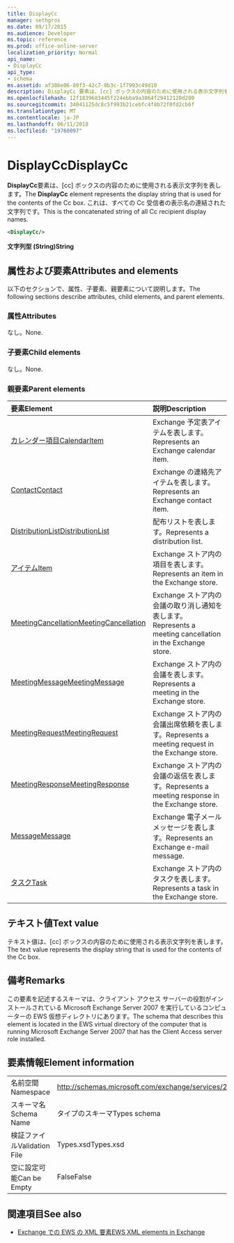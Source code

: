 ```yaml
---
title: DisplayCc
manager: sethgros
ms.date: 09/17/2015
ms.audience: Developer
ms.topic: reference
ms.prod: office-online-server
localization_priority: Normal
api_name:
- DisplayCc
api_type:
- schema
ms.assetid: af386e06-80f3-42c7-8b3c-1f7993c49d10
description: DisplayCc 要素は、[cc] ボックスの内容のために使用される表示文字列を表します。 これは、すべての Cc 受信者の表示名の連結された文字列です。
ms.openlocfilehash: 12f1839683445f224ebba9a3864f29412128d200
ms.sourcegitcommit: 34041125dc8c5f993b21cebfc4f8b72f0fd2cb6f
ms.translationtype: MT
ms.contentlocale: ja-JP
ms.lasthandoff: 06/11/2018
ms.locfileid: "19760097"
---
```

# <a name="displaycc"></a><span data-ttu-id="f5664-104">DisplayCc</span><span class="sxs-lookup"><span data-stu-id="f5664-104">DisplayCc</span></span>

<span data-ttu-id="f5664-105">**DisplayCc**要素は、[cc] ボックスの内容のために使用される表示文字列を表します。</span><span class="sxs-lookup"><span data-stu-id="f5664-105">The **DisplayCc** element represents the display string that is used for the contents of the Cc box.</span></span> <span data-ttu-id="f5664-106">これは、すべての Cc 受信者の表示名の連結された文字列です。</span><span class="sxs-lookup"><span data-stu-id="f5664-106">This is the concatenated string of all Cc recipient display names.</span></span> 
  
```xml
<DisplayCc/>
```

 <span data-ttu-id="f5664-107">**文字列型 (String)**</span><span class="sxs-lookup"><span data-stu-id="f5664-107">**String**</span></span>
## <a name="attributes-and-elements"></a><span data-ttu-id="f5664-108">属性および要素</span><span class="sxs-lookup"><span data-stu-id="f5664-108">Attributes and elements</span></span>

<span data-ttu-id="f5664-109">以下のセクションで、属性、子要素、親要素について説明します。</span><span class="sxs-lookup"><span data-stu-id="f5664-109">The following sections describe attributes, child elements, and parent elements.</span></span>
  
### <a name="attributes"></a><span data-ttu-id="f5664-110">属性</span><span class="sxs-lookup"><span data-stu-id="f5664-110">Attributes</span></span>

<span data-ttu-id="f5664-111">なし。</span><span class="sxs-lookup"><span data-stu-id="f5664-111">None.</span></span>
  
### <a name="child-elements"></a><span data-ttu-id="f5664-112">子要素</span><span class="sxs-lookup"><span data-stu-id="f5664-112">Child elements</span></span>

<span data-ttu-id="f5664-113">なし。</span><span class="sxs-lookup"><span data-stu-id="f5664-113">None.</span></span>
  
### <a name="parent-elements"></a><span data-ttu-id="f5664-114">親要素</span><span class="sxs-lookup"><span data-stu-id="f5664-114">Parent elements</span></span>

|<span data-ttu-id="f5664-115">**要素**</span><span class="sxs-lookup"><span data-stu-id="f5664-115">**Element**</span></span>|<span data-ttu-id="f5664-116">**説明**</span><span class="sxs-lookup"><span data-stu-id="f5664-116">**Description**</span></span>|
|:-----|:-----|
|[<span data-ttu-id="f5664-117">カレンダー項目</span><span class="sxs-lookup"><span data-stu-id="f5664-117">CalendarItem</span></span>](calendaritem.md) <br/> |<span data-ttu-id="f5664-118">Exchange 予定表アイテムを表します。</span><span class="sxs-lookup"><span data-stu-id="f5664-118">Represents an Exchange calendar item.</span></span>  <br/> |
|[<span data-ttu-id="f5664-119">Contact</span><span class="sxs-lookup"><span data-stu-id="f5664-119">Contact</span></span>](contact.md) <br/> |<span data-ttu-id="f5664-120">Exchange の連絡先アイテムを表します。</span><span class="sxs-lookup"><span data-stu-id="f5664-120">Represents an Exchange contact item.</span></span>  <br/> |
|[<span data-ttu-id="f5664-121">DistributionList</span><span class="sxs-lookup"><span data-stu-id="f5664-121">DistributionList</span></span>](distributionlist.md) <br/> |<span data-ttu-id="f5664-122">配布リストを表します。</span><span class="sxs-lookup"><span data-stu-id="f5664-122">Represents a distribution list.</span></span>  <br/> |
|[<span data-ttu-id="f5664-123">アイテム</span><span class="sxs-lookup"><span data-stu-id="f5664-123">Item</span></span>](item.md) <br/> |<span data-ttu-id="f5664-124">Exchange ストア内の項目を表します。</span><span class="sxs-lookup"><span data-stu-id="f5664-124">Represents an item in the Exchange store.</span></span>  <br/> |
|[<span data-ttu-id="f5664-125">MeetingCancellation</span><span class="sxs-lookup"><span data-stu-id="f5664-125">MeetingCancellation</span></span>](meetingcancellation.md) <br/> |<span data-ttu-id="f5664-126">Exchange ストア内の会議の取り消し通知を表します。</span><span class="sxs-lookup"><span data-stu-id="f5664-126">Represents a meeting cancellation in the Exchange store.</span></span>  <br/> |
|[<span data-ttu-id="f5664-127">MeetingMessage</span><span class="sxs-lookup"><span data-stu-id="f5664-127">MeetingMessage</span></span>](meetingmessage.md) <br/> |<span data-ttu-id="f5664-128">Exchange ストア内の会議を表します。</span><span class="sxs-lookup"><span data-stu-id="f5664-128">Represents a meeting in the Exchange store.</span></span>  <br/> |
|[<span data-ttu-id="f5664-129">MeetingRequest</span><span class="sxs-lookup"><span data-stu-id="f5664-129">MeetingRequest</span></span>](meetingrequest.md) <br/> |<span data-ttu-id="f5664-130">Exchange ストア内の会議出席依頼を表します。</span><span class="sxs-lookup"><span data-stu-id="f5664-130">Represents a meeting request in the Exchange store.</span></span>  <br/> |
|[<span data-ttu-id="f5664-131">MeetingResponse</span><span class="sxs-lookup"><span data-stu-id="f5664-131">MeetingResponse</span></span>](meetingresponse.md) <br/> |<span data-ttu-id="f5664-132">Exchange ストア内の会議の返信を表します。</span><span class="sxs-lookup"><span data-stu-id="f5664-132">Represents a meeting response in the Exchange store.</span></span>  <br/> |
|[<span data-ttu-id="f5664-133">Message</span><span class="sxs-lookup"><span data-stu-id="f5664-133">Message</span></span>](message-ex15websvcsotherref.md) <br/> |<span data-ttu-id="f5664-134">Exchange 電子メール メッセージを表します。</span><span class="sxs-lookup"><span data-stu-id="f5664-134">Represents an Exchange e-mail message.</span></span>  <br/> |
|[<span data-ttu-id="f5664-135">タスク</span><span class="sxs-lookup"><span data-stu-id="f5664-135">Task</span></span>](task.md) <br/> |<span data-ttu-id="f5664-136">Exchange ストア内のタスクを表します。</span><span class="sxs-lookup"><span data-stu-id="f5664-136">Represents a task in the Exchange store.</span></span>  <br/> |
   
## <a name="text-value"></a><span data-ttu-id="f5664-137">テキスト値</span><span class="sxs-lookup"><span data-stu-id="f5664-137">Text value</span></span>

<span data-ttu-id="f5664-138">テキスト値は、[cc] ボックスの内容のために使用される表示文字列を表します。</span><span class="sxs-lookup"><span data-stu-id="f5664-138">The text value represents the display string that is used for the contents of the Cc box.</span></span>
  
## <a name="remarks"></a><span data-ttu-id="f5664-139">備考</span><span class="sxs-lookup"><span data-stu-id="f5664-139">Remarks</span></span>

<span data-ttu-id="f5664-140">この要素を記述するスキーマは、クライアント アクセス サーバーの役割がインストールされている Microsoft Exchange Server 2007 を実行しているコンピューターの EWS 仮想ディレクトリにあります。</span><span class="sxs-lookup"><span data-stu-id="f5664-140">The schema that describes this element is located in the EWS virtual directory of the computer that is running Microsoft Exchange Server 2007 that has the Client Access server role installed.</span></span>
  
## <a name="element-information"></a><span data-ttu-id="f5664-141">要素情報</span><span class="sxs-lookup"><span data-stu-id="f5664-141">Element information</span></span>

|||
|:-----|:-----|
|<span data-ttu-id="f5664-142">名前空間</span><span class="sxs-lookup"><span data-stu-id="f5664-142">Namespace</span></span>  <br/> |http://schemas.microsoft.com/exchange/services/2006/types  <br/> |
|<span data-ttu-id="f5664-143">スキーマ名</span><span class="sxs-lookup"><span data-stu-id="f5664-143">Schema Name</span></span>  <br/> |<span data-ttu-id="f5664-144">タイプのスキーマ</span><span class="sxs-lookup"><span data-stu-id="f5664-144">Types schema</span></span>  <br/> |
|<span data-ttu-id="f5664-145">検証ファイル</span><span class="sxs-lookup"><span data-stu-id="f5664-145">Validation File</span></span>  <br/> |<span data-ttu-id="f5664-146">Types.xsd</span><span class="sxs-lookup"><span data-stu-id="f5664-146">Types.xsd</span></span>  <br/> |
|<span data-ttu-id="f5664-147">空に設定可能</span><span class="sxs-lookup"><span data-stu-id="f5664-147">Can be Empty</span></span>  <br/> |<span data-ttu-id="f5664-148">False</span><span class="sxs-lookup"><span data-stu-id="f5664-148">False</span></span>  <br/> |
   
## <a name="see-also"></a><span data-ttu-id="f5664-149">関連項目</span><span class="sxs-lookup"><span data-stu-id="f5664-149">See also</span></span>

- [<span data-ttu-id="f5664-150">Exchange での EWS の XML 要素</span><span class="sxs-lookup"><span data-stu-id="f5664-150">EWS XML elements in Exchange</span></span>](ews-xml-elements-in-exchange.md)

